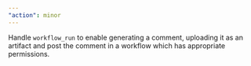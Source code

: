 ```yaml
---
"action": minor
---
```


Handle `workflow_run` to enable generating a comment, uploading it as an artifact and post the comment in a workflow which has appropriate permissions.
